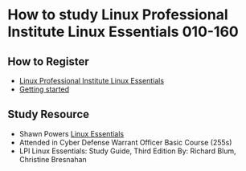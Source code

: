 # How to study Linux Professional Institute Linux Essentials 010-160

## How to Register

* [Linux Professional Institute Linux Essentials](https://www.lpi.org/our-certifications/linux-essentials-overview/)
* [Getting started](https://www.lpi.org/our-certifications/getting-started/)

## Study Resource

* Shawn Powers [Linux Essentials](https://www.youtube.com/watch?v=skTShEHyXfo&list=PL78ppT-_wOmvlYSfyiLvkrsZTdQJ7A24L&ab_channel=ShawnPowers)
* Attended in Cyber Defense Warrant Officer Basic Course (255s)
* LPI Linux Essentials: Study Guide, Third Edition By: Richard Blum, Christine Bresnahan
